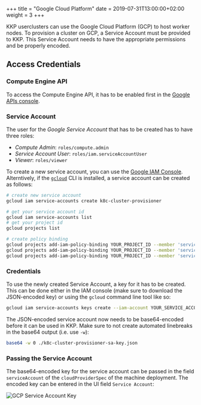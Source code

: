 +++
title = "Google Cloud Platform"
date = 2019-07-31T13:00:00+02:00
weight = 3
+++

KKP userclusters can use the Google Cloud Platform (GCP) to host worker nodes. To provision
a cluster on GCP, a Service Account must be provided to KKP. This Service Account needs to
have the appropriate permissions and be properly encoded.

## Access Credentials

### Compute Engine API

To access the Compute Engine API, it has to be enabled first in the
[Google APIs console](https://console.developers.google.com/apis/dashboard).

### Service Account

The user for the *Google Service Account* that has to be created has to have three roles:

- *Compute Admin*: `roles/compute.admin`
- *Service Account User*: `roles/iam.serviceAccountUser`
- *Viewer*: `roles/viewer`

To create a new service account, you can use the [Google IAM Console](https://console.cloud.google.com/iam-admin/serviceaccounts). Alterntively, if the [`gcloud`](https://cloud.google.com/sdk/install)
CLI is installed, a service account can be created as follows:

```bash
# create new service account
gcloud iam service-accounts create k8c-cluster-provisioner

# get your service account id
gcloud iam service-accounts list
# get your project id
gcloud projects list

# create policy binding
gcloud projects add-iam-policy-binding YOUR_PROJECT_ID --member 'serviceAccount:YOUR_SERVICE_ACCOUNT_ID' --role='roles/compute.admin'
gcloud projects add-iam-policy-binding YOUR_PROJECT_ID --member 'serviceAccount:YOUR_SERVICE_ACCOUNT_ID' --role='roles/iam.serviceAccountUser'
gcloud projects add-iam-policy-binding YOUR_PROJECT_ID --member 'serviceAccount:YOUR_SERVICE_ACCOUNT_ID' --role='roles/viewer'
```

### Credentials

To use the newly created Service Account, a key for it has to be created. This can be
done either in the IAM console (make sure to download the JSON-encoded key) or using the
`gcloud` command line tool like so:

```bash
gcloud iam service-accounts keys create --iam-account YOUR_SERVICE_ACCOUNT k8c-cluster-provisioner-sa-key.json
```

The JSON-encoded service account now needs to be base64-encoded before it can be used in KKP.
Make sure to not create automated linebreaks in the base64 output (i.e. use `-w`):

```bash
base64 -w 0 ./k8c-cluster-provisioner-sa-key.json
```

### Passing the Service Account

The base64-encoded key for the service account can be passed in the field `serviceAccount` of the
`cloudProviderSpec` of the machine deployment. The encoded key can be entered in the UI field `Service Account`:

![GCP Service Account Key](/img/kubermatic/v2.22/ui/gcp_credentials.png?classes=shadow,border "Cluster Wizard Credential Step")
